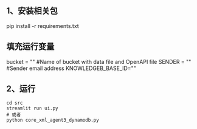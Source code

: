## 1、安装相关包

pip install -r requirements.txt 

## 填充运行变量

bucket = ""  #Name of bucket with data file and OpenAPI file
SENDER = ""  #Sender email address
KNOWLEDGEB_BASE_ID=""

## 2、运行

```
cd src
streamlit run ui.py
# 或者
python core_xml_agent3_dynamodb.py
```